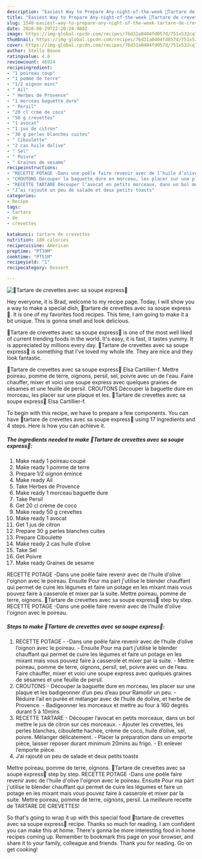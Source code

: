```yaml
---
description: "Easiest Way to Prepare Any-night-of-the-week 💚Tartare de crevettes avec sa soupe express💚"
title: "Easiest Way to Prepare Any-night-of-the-week 💚Tartare de crevettes avec sa soupe express💚"
slug: 1540-easiest-way-to-prepare-any-night-of-the-week-tartare-de-crevettes-avec-sa-soupe-express
date: 2020-08-29T22:20:24.988Z
image: https://img-global.cpcdn.com/recipes/76d31a0404fd057d/751x532cq70/💚tartare-de-crevettes-avec-sa-soupe-express💚-photo-principale-de-la-recette.jpg
thumbnail: https://img-global.cpcdn.com/recipes/76d31a0404fd057d/751x532cq70/💚tartare-de-crevettes-avec-sa-soupe-express💚-photo-principale-de-la-recette.jpg
cover: https://img-global.cpcdn.com/recipes/76d31a0404fd057d/751x532cq70/💚tartare-de-crevettes-avec-sa-soupe-express💚-photo-principale-de-la-recette.jpg
author: Stella Boone
ratingvalue: 4.8
reviewcount: 46924
recipeingredient:
- "1 poireau coup"
- "1 pomme de terre"
- "1/2 oignon minc"
- " Ail"
- " Herbes de Provence"
- "1 morceau baguette dure"
- " Persil"
- "20 cl crme de coco"
- "50 g crevettes"
- "1 avocat"
- "1 jus de citron"
- "30 g perles blanches cuites"
- " Ciboulette"
- "2 cas huile dolive"
- " Sel"
- " Poivre"
- " Graines de sesame"
recipeinstructions:
- "RECETTE POTAGE -Dans une poêle faire revenir avec de l’huile d’olive l’oignon avec le poireau. Ensuite Pour ma part j’utilise le blender chauffant qui permet de cuire les légumes et faire un potage en les mixant mais vous pouvez faire à casserole et mixer par la suite.  Mettre poireau, pomme de terre, oignons, persil, sel, poivre avec un de l’eau. Faire chauffer, mixer et voici une soupe express avec quelques graines de sésames et une feuille de persil."
- "CROUTONS Découper la baguette dure en morceau, les placer sur une plaque et les badigeonner d’un peu d’eau pour Ramollir un peu.  Réduire l’ail en purée et mélanger avec de l’huile de dolive, et herbe de Provence. Badigeonner les morceaux et mettre au four à 160 degrés durant 5 à 10mins"
- "RECETTE TARTARE Découper l’avocat en petits morceaux, dans un bol mettre le jus de citron sur ces morceaux. Ajouter les crevettes, les perles blanches, ciboulette hachée, crème de coco, huile d’olive, sel, poivre. Mélanger délicatement. Placer la préparation dans un emporte pièce, laisser reposer durant minimum 20mins au frigo. Et enlever l’emporte pièce."
- "J’ai rajouté un peu de salade et deux petits toasts"
categories:
- Recipe
tags:
- tartare
- de
- crevettes

katakunci: tartare de crevettes 
nutrition: 180 calories
recipecuisine: American
preptime: "PT39M"
cooktime: "PT51M"
recipeyield: "1"
recipecategory: Dessert

---
```



![💚Tartare de crevettes avec sa soupe express💚](https://img-global.cpcdn.com/recipes/76d31a0404fd057d/751x532cq70/💚tartare-de-crevettes-avec-sa-soupe-express💚-photo-principale-de-la-recette.jpg)

Hey everyone, it is Brad, welcome to my recipe page. Today, I will show you a way to make a special dish, 💚tartare de crevettes avec sa soupe express💚. It is one of my favorites food recipes. This time, I am going to make it a bit unique. This is gonna smell and look delicious.

💚Tartare de crevettes avec sa soupe express💚 is one of the most well liked of current trending foods in the world. It's easy, it is fast, it tastes yummy. It is appreciated by millions every day. 💚Tartare de crevettes avec sa soupe express💚 is something that I've loved my whole life. They are nice and they look fantastic.

💚Tartare de crevettes avec sa soupe express💚 Elsa Cartillier-f. Mettre poireau, pomme de terre, oignons, persil, sel, poivre avec un de l&#39;eau. Faire chauffer, mixer et voici une soupe express avec quelques graines de sésames et une feuille de persil. CROUTONS Découper la baguette dure en morceau, les placer sur une plaque et les. 💚Tartare de crevettes avec sa soupe express💚 Elsa Cartillier-f.


To begin with this recipe, we have to prepare a few components. You can have 💚tartare de crevettes avec sa soupe express💚 using 17 ingredients and 4 steps. Here is how you can achieve it.

<!--inarticleads1-->

##### The ingredients needed to make 💚Tartare de crevettes avec sa soupe express💚:

1. Make ready 1 poireau coupé
1. Make ready 1 pomme de terre
1. Prepare 1/2 oignon émincé
1. Make ready  Ail
1. Take  Herbes de Provence
1. Make ready 1 morceau baguette dure
1. Take  Persil
1. Get 20 cl crème de coco
1. Make ready 50 g crevettes
1. Make ready 1 avocat
1. Get 1 jus de citron
1. Prepare 30 g perles blanches cuites
1. Prepare  Ciboulette
1. Make ready 2 cas huile d’olive
1. Take  Sel
1. Get  Poivre
1. Make ready  Graines de sesame


RECETTE POTAGE -Dans une poêle faire revenir avec de l&#39;huile d&#39;olive l&#39;oignon avec le poireau. Ensuite Pour ma part j&#39;utilise le blender chauffant qui permet de cuire les légumes et faire un potage en les mixant mais vous pouvez faire à casserole et mixer par la suite. Mettre poireau, pomme de terre, oignons. 💚Tartare de crevettes avec sa soupe express💚 step by step. RECETTE POTAGE -Dans une poêle faire revenir avec de l&#39;huile d&#39;olive l&#39;oignon avec le poireau. 

<!--inarticleads2-->

##### Steps to make 💚Tartare de crevettes avec sa soupe express💚:

1. RECETTE POTAGE - -Dans une poêle faire revenir avec de l’huile d’olive l’oignon avec le poireau. - Ensuite Pour ma part j’utilise le blender chauffant qui permet de cuire les légumes et faire un potage en les mixant mais vous pouvez faire à casserole et mixer par la suite.  - Mettre poireau, pomme de terre, oignons, persil, sel, poivre avec un de l’eau. Faire chauffer, mixer et voici une soupe express avec quelques graines de sésames et une feuille de persil.
1. CROUTONS - Découper la baguette dure en morceau, les placer sur une plaque et les badigeonner d’un peu d’eau pour Ramollir un peu.  - Réduire l’ail en purée et mélanger avec de l’huile de dolive, et herbe de Provence. - Badigeonner les morceaux et mettre au four à 160 degrés durant 5 à 10mins
1. RECETTE TARTARE - Découper l’avocat en petits morceaux, dans un bol mettre le jus de citron sur ces morceaux. - Ajouter les crevettes, les perles blanches, ciboulette hachée, crème de coco, huile d’olive, sel, poivre. Mélanger délicatement. - Placer la préparation dans un emporte pièce, laisser reposer durant minimum 20mins au frigo. - Et enlever l’emporte pièce.
1. J’ai rajouté un peu de salade et deux petits toasts


Mettre poireau, pomme de terre, oignons. 💚Tartare de crevettes avec sa soupe express💚 step by step. RECETTE POTAGE -Dans une poêle faire revenir avec de l&#39;huile d&#39;olive l&#39;oignon avec le poireau. Ensuite Pour ma part j&#39;utilise le blender chauffant qui permet de cuire les légumes et faire un potage en les mixant mais vous pouvez faire à casserole et mixer par la suite. Mettre poireau, pomme de terre, oignons, persil. La meilleure recette de TARTARE DE CREVETTES! 

So that's going to wrap it up with this special food 💚tartare de crevettes avec sa soupe express💚 recipe. Thanks so much for reading. I am confident you can make this at home. There's gonna be more interesting food in home recipes coming up. Remember to bookmark this page on your browser, and share it to your family, colleague and friends. Thank you for reading. Go on get cooking!
